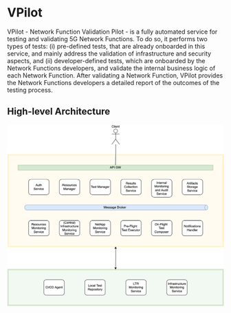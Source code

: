 # VPilot

VPilot - Network Function Validation Pilot - is a fully automated service for testing and validating 5G Network Functions. To do so, it performs two types of tests: (i) pre-defined tests, that are already onboarded in this service, and mainly address the validation of infrastructure and security aspects, and (ii) developer-defined tests, which are onboarded by the Network Functions developers, and validate the internal business logic of each Network Function. After validating a Network Function, VPilot provides the Network Functions developers a detailed report of the outcomes of the testing process.

## High-level Architecture

![VPilot High-Level Architecture](Docs/img/ci_cd_manager_v2_high_level_architecture-High-Level.png "VPilot High-Level Architecture")